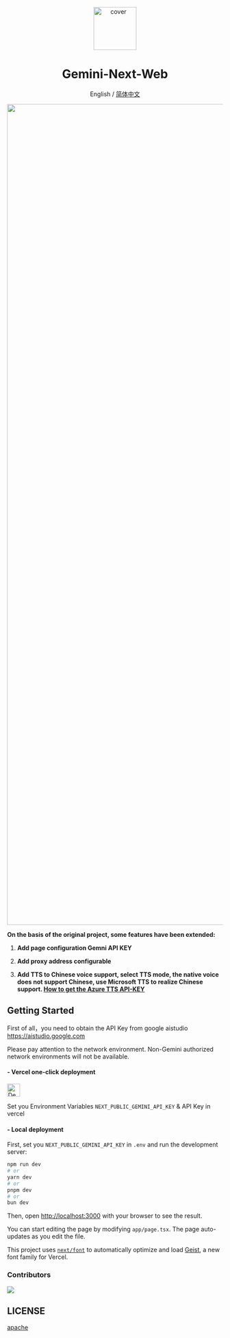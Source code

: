 <div align="center">

<img src="https://github.com/user-attachments/assets/b32944c3-3a05-4380-b5cb-8cc4093f00a9" alt="cover" style="width: 100px; height: 100px;">

<h1 align="center">Gemini-Next-Web</h1>

English / [简体中文](https://github.com/coderzc/Gemini-Next-Web/blob/main/README-CN.md)

<img width="1912" alt="image" src="https://github.com/user-attachments/assets/e8661093-e827-4125-8e1e-02623170968e" />


</div>

**On the basis of the original project, some features have been extended:**

1. **Add page configuration Gemni API KEY**

2. **Add proxy address configurable**

3. **Add TTS to Chinese voice support, select TTS mode, the native voice does not support Chinese, use Microsoft TTS to realize Chinese support. [How to get the Azure TTS API-KEY](https://learn.microsoft.com/zh-cn/azure/ai-services/speech-service/get-started-speech-to-text?tabs=macos%2Cterminal&pivots=programming-language-javascript#prerequisites)**



## Getting Started
First of all，you need to obtain the API Key from google aistudio https://aistudio.google.com

Please pay attention to the network environment. Non-Gemini authorized network environments will not be available.

#### - Vercel one-click deployment

[<img src="https://vercel.com/button" alt="Deploy on Vercel" height="30">](https://vercel.com/new/clone?repository-url=https://github.com/coderzc/Gemini-Next-Web&env=NEXT_PUBLIC_GEMINI_API_KEY&project-name=gemini-next-web&repository-name=gemini-next-web)

Set you Environment Variables `NEXT_PUBLIC_GEMINI_API_KEY` & API Key in vercel

#### - Local deployment
First, set you `NEXT_PUBLIC_GEMINI_API_KEY` in `.env` and run the development server:

```bash
npm run dev
# or
yarn dev
# or
pnpm dev
# or
bun dev
```

Then, open [http://localhost:3000](http://localhost:3000) with your browser to see the result.

You can start editing the page by modifying `app/page.tsx`. The page auto-updates as you edit the file.

This project uses [`next/font`](https://nextjs.org/docs/app/building-your-application/optimizing/fonts) to automatically optimize and load [Geist](https://vercel.com/font), a new font family for Vercel.

### Contributors

<a href="https://github.com/coderzc/Gemini-Next-Web/graphs/contributors">
  <img src="https://contrib.rocks/image?repo=ElricLiu/Gemini-Next-Web" />
</a>

## LICENSE

[apache](https://www.apache.org/licenses/LICENSE-2.0)
